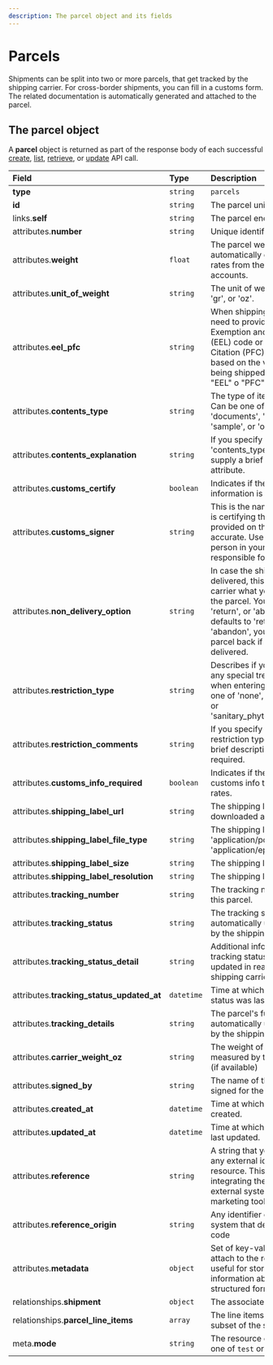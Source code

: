 ```yaml
---
description: The parcel object and its fields
---
```


# Parcels

Shipments can be split into two or more parcels, that get tracked by the shipping carrier. For cross-border shipments, you can fill in a customs form. The related documentation is automatically generated and attached to the parcel.

## The parcel object

A **parcel** object is returned as part of the response body of each successful [create](https://docs.commercelayer.io/api/resources/parcels/create_parcel), [list](https://docs.commercelayer.io/api/resources/parcels/list_parcels), [retrieve](https://docs.commercelayer.io/api/resources/parcels/retrieve_parcel), or [update](https://docs.commercelayer.io/api/resources/parcels/update_parcel) API call.

| Field | Type | Description |
| :--- | :--- | :--- |
| **type** | `string` | `parcels` |
| **id** | `string` | The parcel unique identifier |
| links.**self** | `string` | The parcel endpoint URL |
| attributes.**number** | `string` | Unique identifier for the parcel |
| attributes.**weight** | `float` | The parcel weight, used to automatically calculate the tax rates from the available carrier accounts. |
| attributes.**unit\_of\_weight** | `string` | The unit of weight. Can be one of 'gr', or 'oz'. |
| attributes.**eel\_pfc** | `string` | When shipping outside the US, you need to provide either an Exemption and Exclusion Legend \(EEL\) code or a Proof of Filing Citation \(PFC\). Which you need is based on the value of the goods being shipped. Value can be one of "EEL" o "PFC". |
| attributes.**contents\_type** | `string` | The type of item you are sending. Can be one of 'merchandise', 'gift', 'documents', 'returned\_goods', 'sample', or 'other'. |
| attributes.**contents\_explanation** | `string` | If you specify 'other' in the 'contents\_type' attribute, you must supply a brief description in this attribute. |
| attributes.**customs\_certify** | `boolean` | Indicates if the provided information is accurate |
| attributes.**customs\_signer** | `string` | This is the name of the person who is certifying that the information provided on the customs form is accurate. Use a name of the person in your organization who is responsible for this. |
| attributes.**non\_delivery\_option** | `string` | In case the shipment cannot be delivered, this option tells the carrier what you want to happen to the parcel. You can pass either 'return', or 'abandon'. The value defaults to 'return'. If you pass 'abandon', you will not receive the parcel back if it cannot be delivered. |
| attributes.**restriction\_type** | `string` | Describes if your parcel requires any special treatment or quarantine when entering the country. Can be one of 'none', 'other', 'quarantine', or 'sanitary\_phytosanitary\_inspection'. |
| attributes.**restriction\_comments** | `string` | If you specify 'other' in the restriction type, you must supply a brief description of what is required. |
| attributes.**customs\_info\_required** | `boolean` | Indicates if the parcel requires customs info to get the shipping rates. |
| attributes.**shipping\_label\_url** | `string` | The shipping label url, ready to be downloaded and printed. |
| attributes.**shipping\_label\_file\_type** | `string` | The shipping label file type. One of 'application/pdf', 'application/zpl', 'application/epl2', or 'image/png'. |
| attributes.**shipping\_label\_size** | `string` | The shipping label size. |
| attributes.**shipping\_label\_resolution** | `string` | The shipping label resolution. |
| attributes.**tracking\_number** | `string` | The tracking number associated to this parcel. |
| attributes.**tracking\_status** | `string` | The tracking status for this parcel, automatically updated in real time by the shipping carrier. |
| attributes.**tracking\_status\_detail** | `string` | Additional information about the tracking status, automatically updated in real time by the shipping carrier. |
| attributes.**tracking\_status\_updated\_at** | `datetime` | Time at which the parcel's tracking status was last updated. |
| attributes.**tracking\_details** | `string` | The parcel's full tracking history, automatically updated in real time by the shipping carrier. |
| attributes.**carrier\_weight\_oz** | `string` | The weight of the parcel as measured by the carrier in ounces \(if available\) |
| attributes.**signed\_by** | `string` | The name of the person who signed for the parcel \(if available\) |
| attributes.**created\_at** | `datetime` | Time at which the resource was created. |
| attributes.**updated\_at** | `datetime` | Time at which the resource was last updated. |
| attributes.**reference** | `string` | A string that you can use to add any external identifier to the resource. This can be useful for integrating the resource to an external system, like an ERP, a marketing tool, a CRM, or whatever. |
| attributes.**reference\_origin** | `string` | Any identifier of the third party system that defines the reference code |
| attributes.**metadata** | `object` | Set of key-value pairs that you can attach to the resource. This can be useful for storing additional information about the resource in a structured format. |
| relationships.**shipment** | `object` | The associated shipment. |
| relationships.**parcel\_line\_items** | `array` | The line items in this parcel \(a subset of the shipment line items\) |
| meta.**mode** | `string` | The resource environment \(can be one of `test` or `live`\) |

